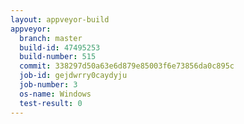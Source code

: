```yaml
---
layout: appveyor-build
appveyor:
  branch: master
  build-id: 47495253
  build-number: 515
  commit: 338297d50a63e6d879e85003f6e73856da0c895c
  job-id: gejdwrry0caydyju
  job-number: 3
  os-name: Windows
  test-result: 0
---
```

